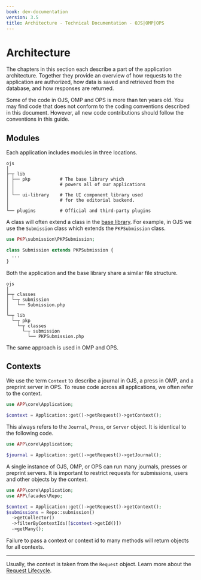 ```yaml
---
book: dev-documentation
version: 3.5
title: Architecture - Technical Documentation - OJS|OMP|OPS
---
```


# Architecture

The chapters in this section each describe a part of the application architecture. Together they provide an overview of how requests to the application are authorized, how data is saved and retrieved from the database, and how responses are returned.

Some of the code in OJS, OMP and OPS is more than ten years old. You may find code that does not conform to the coding conventions described in this document. However, all new code contributions should follow the conventions in this guide.

## Modules

Each application includes modules in three locations.

```
ojs
│
├─┬ lib
│ ├── pkp           # The base library which
│ │                 # powers all of our applications
│ │
│ └── ui-library    # The UI component library used
│                   # for the editorial backend.
│
└── plugins         # Official and third-party plugins
```

A class will often extend a class in the [base library](https://github.com/pkp/pkp-lib/). For example, in OJS we use the `Submission` class which extends the `PKPSubmission` class.

```php
use PKP\submission\PKPSubmission;

class Submission extends PKPSubmission {
  ...
}
```

Both the application and the base library share a similar file structure.

```
ojs
│
├─┬ classes
│ └─┬ submission
│   └── Submission.php
│
└─┬ lib
  └─┬ pkp
    └─┬ classes
      └─┬ submission
        └── PKPSubmission.php
```

The same approach is used in OMP and OPS.

## Contexts

We use the term `Context` to describe a journal in OJS, a press in OMP, and a preprint server in OPS. To reuse code across all applications, we often refer to the context.

```php
use APP\core\Application;

$context = Application::get()->getRequest()->getContext();
```

This always refers to the `Journal`, `Press`, or `Server` object. It is identical to the following code.

```php
use APP\core\Application;

$journal = Application::get()->getRequest()->getJournal();
```

A single instance of OJS, OMP, or OPS can run many journals, presses or preprint servers. It is important to restrict requests for submissions, users and other objects by the context.

```php
use APP\core\Application;
use APP\facades\Repo;

$context = Application::get()->getRequest()->getContext();
$submissions = Repo::submission()
  ->getCollector()
  ->filterByContextIds([$context->getId()])
  ->getMany();
```

Failure to pass a context or context id to many methods will return objects for all contexts.

---

Usually, the context is taken from the `Request` object. Learn more about the [Request Lifecycle](./architecture-request).
